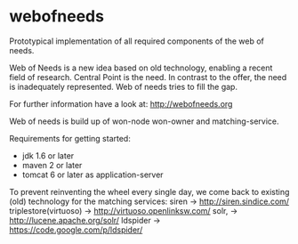 webofneeds
==========

Prototypical implementation of all required components of the web of needs.

Web of Needs is a new idea based on old technology, enabling a recent field of research.
Central Point is the need. In contrast to the offer, the need is inadequately represented.
Web of needs tries to fill the gap. 

For further information have a look at: http://webofneeds.org

Web of needs is build up of 
won-node
won-owner 
and matching-service.

Requirements for getting started:
- jdk 1.6 or later
- maven 2 or later
- tomcat 6 or later as application-server

To prevent reinventing the wheel every single day, 
we come back to existing (old) technology for the matching services:
 siren -> http://siren.sindice.com/ 
 triplestore(virtuoso) -> http://virtuoso.openlinksw.com/
 solr, -> http://lucene.apache.org/solr/
 ldspider -> https://code.google.com/p/ldspider/
